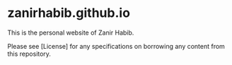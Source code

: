 # zanirhabib.github.io
This is the personal website of Zanir Habib. 

Please see [License] for any specifications on borrowing any content from this repository.
